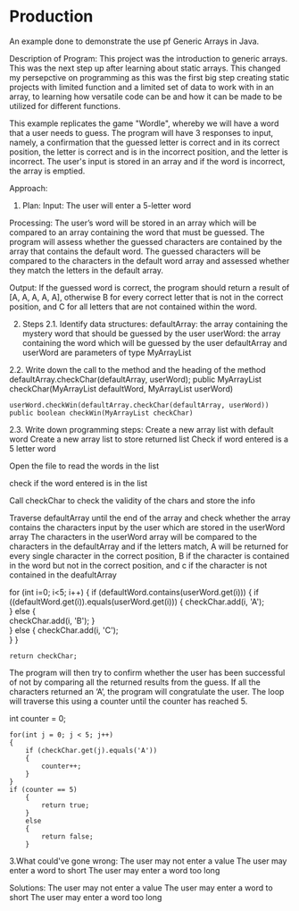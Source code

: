 # Production

 An example done to demonstrate the use pf Generic Arrays in Java.

Description of Program:
 This project was the introduction to generic arrays. This was the next step up after learning about static arrays. This changed my persepctive on programming as this was the first big step creating static projects with limited function and a limited set of data to work with in an array, to learning how versatile code can be and how it can be made to be utilized for different functions.

 This example replicates the game "Wordle", whereby we will have a word that a user needs to guess. The program will have 3 responses to input, namely, a confirmation that the guessed letter is correct and in its correct position, the letter is correct and is in the incorrect position, and the letter is incorrect. The user's input is stored in an array and if the word is incorrect, the array is emptied. 

Approach:
1. Plan:
Input: The user will enter a 5-letter word 

Processing: The user’s word will be stored in an array which will be compared to an array containing the word that must be guessed. The program will assess whether the guessed characters are contained by the array that contains the default word. The guessed characters will be compared to the characters in the default word array and assessed whether they match the letters in the default array.

Output: If the guessed word is correct, the program should return a result of [A, A, A, A, A], otherwise B for every correct letter that is not in the correct position, and C for all letters that are not contained within the word.

2. Steps
2.1. 	Identify data structures:
defaultArray: the array containing the mystery word that should be guessed by the user
userWord: the array containing the word which will be guessed by the user
defaultArray and userWord are parameters of type MyArrayList

2.2.	Write down the call to the method and the heading of the method
    defaultArray.checkChar(defaultArray, userWord);
    public MyArrayList checkChar(MyArrayList defaultWord, MyArrayList userWord)

    userWord.checkWin(defaultArray.checkChar(defaultArray, userWord))
    public boolean checkWin(MyArrayList checkChar)

2.3. 	Write down programming steps:
	Create a new array list with default word
	Create a new array list to store returned list
	Check if word entered is a 5 letter word

Open the file to read the words in the list

check if the word entered is in the list

Call checkChar to check the validity of the chars and store the info

Traverse defaultArray until the end of the array and check whether the array contains the characters input by the user which are stored in the userWord array
The characters in the userWord array will be compared to the characters in the defaultArray and if the letters match, A will be returned for every single character in the correct position, B if the character is contained in the word but not in the correct position, and c if the character is not contained in the deafultArray

for (int i=0; i<5; i++)
	{
		if (defaultWord.contains(userWord.get(i)))
		{
			if ((defaultWord.get(i)).equals(userWord.get(i)))
			{
				checkChar.add(i, 'A');	
			}
			else
			{						
				checkChar.add(i, 'B');
			}	
		}
		else
		{
			checkChar.add(i, 'C');			
		}
	}
	
	return checkChar;

The program will then try to confirm whether the user has been successful of not by comparing all the returned results from the guess. If all the characters returned an ‘A’, the program will congratulate the user. The loop will traverse this using a counter until the counter has reached 5.

int counter = 0;
	
	for(int j = 0; j < 5; j++)
	{
		if (checkChar.get(j).equals('A'))
		{
			counter++;			
		} 
	}
	if (counter == 5)
		{
			return true;
		}
		else 
		{
			return false;
		}


3.What could've gone wrong:
	The user may not enter a value
	The user may enter a word to short
	The user may enter a word too long 

Solutions:
	The user may not enter a value
	The user may enter a word to short
	The user may enter a word too long 
